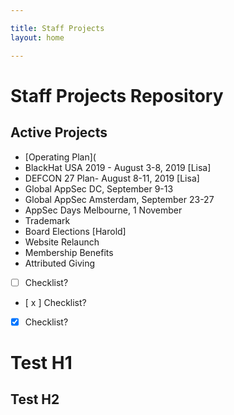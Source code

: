 ```yaml
---

title: Staff Projects
layout: home

---
```


# Staff Projects Repository

## Active Projects

* [Operating Plan](
* BlackHat USA 2019 - August 3-8, 2019 [Lisa]
* DEFCON 27 Plan- August 8-11, 2019 [Lisa]
* Global AppSec DC, September 9-13
* Global AppSec Amsterdam, September 23-27
* AppSec Days Melbourne, 1 November
* Trademark
* Board Elections [Harold]
* Website Relaunch
* Membership Benefits
* Attributed Giving

* [ ] Checklist?
* [ x ] Checklist?
* [x] Checklist?

<h1 style="border-box:none;">Test H1</h1>
<h2 style="border-box:none;">Test H2</h2>

